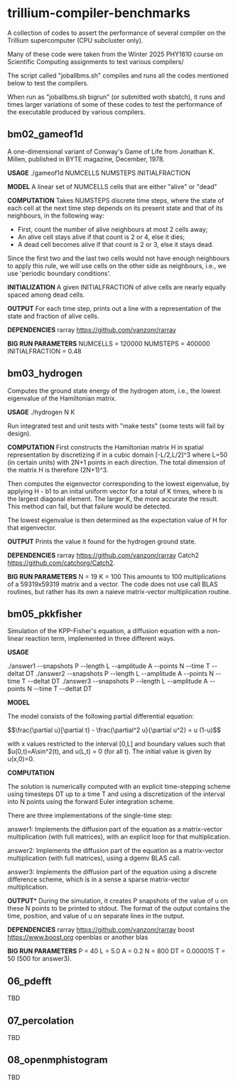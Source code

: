 # trillium-compiler-benchmarks

A collection of codes to assert the performance of several compiler on
the Trillium supercomputer (CPU subcluster only).

Many of these code were taken from the Winter 2025 PHY1610 course on
Scientific Computing assignments to test various compilers/

The script called "joballbms.sh" compiles and runs all the codes
mentioned below to test the compilers.

When run as "joballbms.sh bigrun" (or submitted woth sbatch), it runs
and times larger variations of some of these codes to test the
performance of the executable produced by various compilers.

## bm02_gameof1d

A one-dimensional variant of Conway's Game of Life from Jonathan
K. Millen, published in BYTE magazine, December, 1978.

**USAGE**
    ./gameof1d NUMCELLS NUMSTEPS INITIALFRACTION

**MODEL**
A linear set of NUMCELLS cells that are either "alive" or "dead"

**COMPUTATION**
Takes NUMSTEPS discrete time steps, where the state of each cell at
the next time step depends on its present state and that of its
neighbours, in the following way:

  - First, count the number of alive neighbours at most 2 cells away;
  - An alive cell stays alive if that count is 2 or 4, else it dies;
  - A dead cell becomes alive if that count is 2 or 3, else it stays dead.

Since the first two and the last two cells would not have enough
neighbours to apply this rule, we will use cells on the other side as
neighbours, i.e., we use 'periodic boundary conditions'.

**INITIALIZATION**
A given INITIALFRACTION of alive cells are nearly equally spaced among
dead cells.

**OUTPUT**
For each time step, prints out a line with a representation of the
state and fraction of alive cells.

**DEPENDENCIES**
rarray https://github.com/vanzonr/rarray

**BIG RUN PARAMETERS**
NUMCELLS = 120000
NUMSTEPS = 400000
INITIALFRACTION = 0.48 

## bm03_hydrogen

Computes the ground state energy of the hydrogen atom, i.e., the
lowest eigenvalue of the Hamiltonian matrix.

**USAGE**
    ./hydrogen N K

Run integrated test and unit tests with "make tests" (some tests will
fail by design).

**COMPUTATION**
First constructs the Hamiltonian matrix H in spatial representation by
discretizing if in a cubic domain [-L/2,L/2]^3 where L=50 (in certain
units) with 2N+1 points in each direction.  The total dimension of the
matrix H is therefore (2N+1)^3.

Then computes the eigenvector corresponding to the lowest eigenvalue,
by applying H - b1 to an inital uniform vector for a total of K times,
where b is the largest diagonal element.  The larger K, the more
accurate the result.  This method can fail, but that failure would be
detected.

The lowest eigenvalue is then determined as the expectation value of H
for that eigenvector.

**OUTPUT**
Prints the value it found for the hydrogen ground state.

**DEPENDENCIES**
rarray https://github.com/vanzonr/rarray
Catch2 https://github.com/catchorg/Catch2.

**BIG RUN PARAMETERS**
N = 19
K = 100
This amounts to 100 multiplications of a 59319x59319 matrix and a vector.
The code does not use call BLAS routines, but rather has its
own a naieve matrix-vector multiplication routine.
 
## bm05_pkkfisher

Simulation of the KPP-Fisher's equation, a diffusion equation with a non-linear reaction term, implemented in three different ways.

**USAGE**

  ./answer1 --snapshots P --length L --amplitude A --points N --time T --deltat DT
  ./answer2 --snapshots P --length L --amplitude A --points N --time T --deltat DT
  ./answer3 --snapshots P --length L --amplitude A --points N --time T --deltat DT

**MODEL**

The model consists of the following partial differential equation:

$$\frac{\partial u}[\partial t} - \frac{\partial^2 u}{\partial u^2} = u (1-u)$$

with x values restricted to the interval [0,L] and boundary values such that $u(0,t)=A\sin^2(t), and u(L,t) = 0 (for all t).  The initial value is given by u(x,0)=0.

**COMPUTATION**

The solution is numerically computed with an explicit time-stepping scheme using timesteps DT up to a time T and using a discretization of the interval into N points using the forward Euler integration scheme.

There are three implementations of the single-time step:

answer1:
Implements the diffusion part of the equation as a matrix-vector multiplication (with full matrices), with an explicit loop for that multiplication.

answer2:
Implements the diffusion part of the equation as a matrix-vector multiplication (with full matrices), using a dgemv BLAS call. 

answer3:
Implements the diffusion part of the equation using a discrete difference scheme, which is in a sense a sparse matrix-vector multiplication. 


**OUTPUT***
During the simulation, it creates P snapshots of the value of u on these N points to be printed to stdout. The format of the output contains the time, position, and value of u on separate lines in the output.

**DEPENDENCIES**
rarray   https://github.com/vanzonr/rarray
boost    https://www.boost.org
openblas or another blas

**BIG RUN PARAMETERS**
P = 40
L = 5.0
A = 0.2
N = 800
DT = 0.000015
T = 50 (500 for answer3).

## 06_pdefft

TBD

## 07_percolation

TBD

## 08_openmphistogram

TBD

